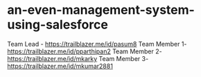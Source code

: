 # an-even-management-system-using-salesforce
Team Lead - https://trailblazer.me/id/pasum8
Team Member 1- https://trailblazer.me/id/pparthipan2
Team Member 2-https://trailblazer.me/id/mkarky
Team Member 3-https://trailblazer.me/id/mkumar2881
